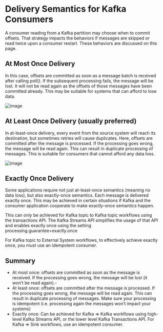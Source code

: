 # Delivery Semantics for Kafka Consumers

A consumer reading from a Kafka partition may choose when to commit offsets. That strategy impacts the behaviors if messages are skipped or read twice upon a consumer restart. These behaviors are discussed on this page.

## At Most Once Delivery
In this case, offsets are committed as soon as a message batch is received after calling poll(). If the subsequent processing fails, the message will be lost. It will not be read again as the offsets of those messages have been committed already. This may be suitable for systems that can afford to lose data.

![image](https://github.com/SbrTa/Notes/assets/8649145/f3a1e144-071b-477f-bbba-b9b88b61ceb3)

## At Least Once Delivery (usually preferred)
In at-least-once delivery, every event from the source system will reach its destination, but sometimes retries will cause duplicates. Here, offsets are committed after the message is processed. If the processing goes wrong, the message will be read again. This can result in duplicate processing of messages. This is suitable for consumers that cannot afford any data loss.

![image](https://github.com/SbrTa/Notes/assets/8649145/b3af25aa-55cd-42c0-84c5-fcf6ea76397d)

## Exactly Once Delivery
Some applications require not just at-least-once semantics (meaning no data loss), but also exactly-once semantics. Each message is delivered exactly once. This may be achieved in certain situations if Kafka and the consumer application cooperate to make exactly-once semantics happen.

This can only be achieved for Kafka topic to Kafka topic workflows using the transactions API. The Kafka Streams API simplifies the usage of that API and enables exactly once using the setting processing.guarantee=exactly.once

For Kafka topic to External System workflows, to effectively achieve exactly once, you must use an idempotent consumer.


## Summary
- At most once: offsets are committed as soon as the message is received. If the processing goes wrong, the message will be lost (it won’t be read again).- 
- At least once: offsets are committed after the message is processed. If the processing goes wrong, the message will be read again. This can result in duplicate processing of messages. Make sure your processing is idempotent (i.e. processing again the messages won’t impact your systems)
- Exactly once: Can be achieved for Kafka => Kafka workflows using high-level Kafka Streams API, or the lower level Kafka Transactions API. For Kafka => Sink workflows, use an idempotent consumer.
